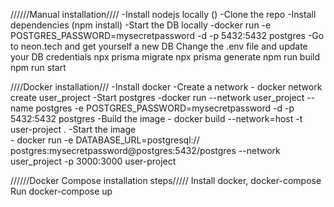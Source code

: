 //////Manual installation////
-Install nodejs locally ()
-Clone the repo
-Install dependencies (npm install)
-Start the DB locally
    -docker run -e POSTGRES_PASSWORD=mysecretpassword -d -p 5432:5432 postgres
    -Go to neon.tech and get yourself a new DB
Change the .env file and update your DB credentials
npx prisma migrate
npx prisma generate
npm run build
npm run start




////Docker installation///
-Install docker
-Create a network - docker network create user_project
-Start postgres
   -docker run --network user_project --name postgres -e POSTGRES_PASSWORD=mysecretpassword -d -p 5432:5432 postgres
-Build the image - docker build --network=host -t user-project .
-Start the image    
      - docker run -e DATABASE_URL=postgresql://       postgres:mysecretpassword@postgres:5432/postgres --network user_project -p 3000:3000 user-project



//////Docker Compose installation steps/////
   Install docker, docker-compose
   Run docker-compose up